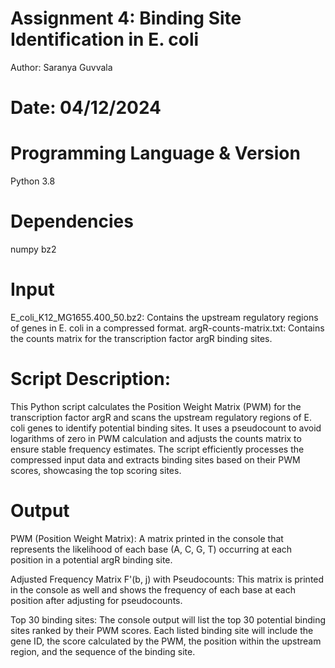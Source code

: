 # Assignment 4: Binding Site Identification in E. coli
Author: Saranya Guvvala

# Date: 04/12/2024

# Programming Language & Version
Python 3.8

# Dependencies
numpy
bz2

# Input
E_coli_K12_MG1655.400_50.bz2: Contains the upstream regulatory regions of genes in E. coli in a compressed format.
argR-counts-matrix.txt: Contains the counts matrix for the transcription factor argR binding sites.

# Script Description:
This Python script calculates the Position Weight Matrix (PWM) for the transcription factor argR and scans the upstream regulatory regions of E. coli genes to identify potential binding sites. It uses a pseudocount to avoid logarithms of zero in PWM calculation and adjusts the counts matrix to ensure stable frequency estimates. The script efficiently processes the compressed input data and extracts binding sites based on their PWM scores, showcasing the top scoring sites.

# Output
PWM (Position Weight Matrix): A matrix printed in the console that represents the likelihood of each base (A, C, G, T) occurring at each position in a potential argR binding site.

Adjusted Frequency Matrix F'(b, j) with Pseudocounts: This matrix is printed in the console as well and shows the frequency of each base at each position after adjusting for pseudocounts.

Top 30 binding sites: The console output will list the top 30 potential binding sites ranked by their PWM scores. Each listed binding site will include the gene ID, the score calculated by the PWM, the position within the upstream region, and the sequence of the binding site.
